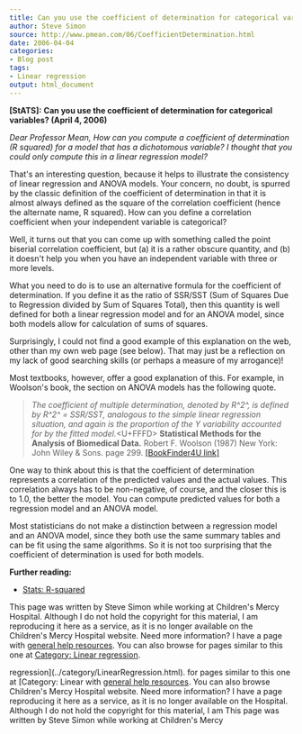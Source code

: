 ```yaml
---
title: Can you use the coefficient of determination for categorical variables?
author: Steve Simon
source: http://www.pmean.com/06/CoefficientDetermination.html
date: 2006-04-04
categories:
- Blog post
tags:
- Linear regression
output: html_document
---
```

**[StATS]:** **Can you use the coefficient of
determination for categorical variables? (April 4, 2006)**

*Dear Professor Mean, How can you compute a coefficient of determination
(R squared) for a model that has a dichotomous variable? I thought that
you could only compute this in a linear regression model?*

That's an interesting question, because it helps to illustrate the
consistency of linear regression and ANOVA models. Your concern, no
doubt, is spurred by the classic definition of the coefficient of
determination in that it is almost always defined as the square of the
correlation coefficient (hence the alternate name, R squared). How can
you define a correlation coefficient when your independent variable is
categorical?

Well, it turns out that you can come up with something called the point
biserial correlation coefficient, but (a) it is a rather obscure
quantity, and (b) it doesn't help you when you have an independent
variable with three or more levels.

What you need to do is to use an alternative formula for the coefficient
of determination. If you define it as the ratio of SSR/SST (Sum of
Squares Due to Regression divided by Sum of Squares Total), then this
quantity is well defined for both a linear regression model and for an
ANOVA model, since both models allow for calculation of sums of squares.

Surprisingly, I could not find a good example of this explanation on the
web, other than my own web page (see below). That may just be a
reflection on my lack of good searching skills (or perhaps a measure of
my arrogance)!

Most textbooks, however, offer a good explanation of this. For example,
in Woolson's book, the section on ANOVA models has the following quote.

> *The coefficient of multiple determination, denoted by R^2^, is
> defined by R^2^ = SSR/SST, analogous to the simple linear regression
> situation, and again is the proportion of the Y variability accounted
> for by the fitted model.*<U+FFFD> **Statistical Methods for the Analysis of
> Biomedical Data.** Robert F. Woolson (1987) New York: John Wiley &
> Sons. page 299. [\[BookFinder4U
> link\]](http://www.bookfinder4u.com/detail/0471806153.html)

One way to think about this is that the coefficient of determination
represents a correlation of the predicted values and the actual values.
This correlation always has to be non-negative, of course, and the
closer this is to 1.0, the better the model. You can compute predicted
values for both a regression model and an ANOVA model.

Most statisticians do not make a distinction between a regression model
and an ANOVA model, since they both use the same summary tables and can
be fit using the same algorithms. So it is not too surprising that the
coefficient of determination is used for both models.

**Further reading:**

-   [Stats: R-squared](../ask/rsquared.asp)

This page was written by Steve Simon while working at Children's Mercy
Hospital. Although I do not hold the copyright for this material, I am
reproducing it here as a service, as it is no longer available on the
Children's Mercy Hospital website. Need more information? I have a page
with [general help resources](../GeneralHelp.html). You can also browse
for pages similar to this one at [Category: Linear
regression](../category/LinearRegression.html).
<!---More--->
regression](../category/LinearRegression.html).
for pages similar to this one at [Category: Linear
with [general help resources](../GeneralHelp.html). You can also browse
Children's Mercy Hospital website. Need more information? I have a page
reproducing it here as a service, as it is no longer available on the
Hospital. Although I do not hold the copyright for this material, I am
This page was written by Steve Simon while working at Children's Mercy

<!---Do not use
**[StATS]:** **Can you use the coefficient of
This page was written by Steve Simon while working at Children's Mercy
Hospital. Although I do not hold the copyright for this material, I am
reproducing it here as a service, as it is no longer available on the
Children's Mercy Hospital website. Need more information? I have a page
with [general help resources](../GeneralHelp.html). You can also browse
for pages similar to this one at [Category: Linear
regression](../category/LinearRegression.html).
--->

